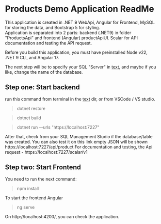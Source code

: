 # Products Demo Application ReadMe

This application is created in .NET 9 WebApi, Angular for Frontend, MySQL for storing the data, and Bootstrap 5 for styling.  
Application is separated into 2 parts: backend (.NET9) in folder "ProductsApi" and frontend (Angular) productApiUI. 
Scalar for API documentation and testing the API request. 

Before you build this application, you must have preinstalled Node v22, .NET 9 CLI, and Angular 17. 
 
The next step will be to specify your SQL "Server" in [text](ProductsApi/appsettings.json), and maybe if you like, change the name of the database.
 
## Step one: Start backend 

run this command from terminal in the [text](ProductsApi) dir, or from VSCode / VS studio.

>dotnet restore 

>dotnet build 

>dotnet run --urls "https://localhost:7227"

 
After that, check from your SQL Management Studio if the database/table was created.
You can also test it on this link empty JSON will be shown https://localhost:7227/api/product
For documentation and testing, the Api request - https://localhost:7227/scalar/v1


## Step two: Start Frontend

You need to run the next command: 

>npm install


To start the frontend Angular 

>ng serve

On http://localhost:4200/, you can check the application. 